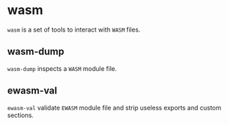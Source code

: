 # wasm

`wasm` is a set of tools to interact with `WASM` files.

## wasm-dump

`wasm-dump` inspects a `WASM` module file.

## ewasm-val

`ewasm-val` validate `EWASM` module file and strip useless exports and custom sections.
